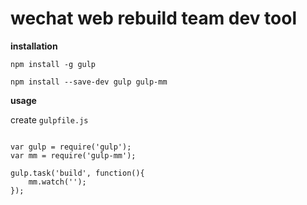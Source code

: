 wechat web rebuild team dev tool
================

**installation**

```
npm install -g gulp

npm install --save-dev gulp gulp-mm

```

**usage**

create `gulpfile.js`

```

var gulp = require('gulp');
var mm = require('gulp-mm');

gulp.task('build', function(){
    mm.watch('');
});

```
